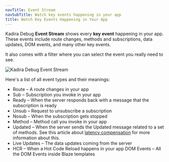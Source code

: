```yaml
---
navTitle: Event Stream
navSubTitle: Watch key events happening in your app 
title: Watch Key Events Happening in Your App 
---
```


Kadira Debug **Event Stream** shows every **key event** happening in your app. These events include route changes, methods and subscriptions, data updates, DOM events, and many other key events.

It also comes with a filter where you can select the event you really need to see.

![Kadira Debug Event Stream](https://cldup.com/h7GLf73sxL.png)

Here's a list of all event types and their meanings:

* Route – A route changes in your app
* Sub – Subscription you invoke in your app
* Ready – When the server responds back with a message that the subscription is ready
* Unsub – Request to unsubscribe a subscription
* Nosub – When the subscription gets stopped
* Method – Method call you invoke in your app
* Updated – When the server sends the Updated message related to a set of methods. See this article about [latency compensation](https://meteorhacks.com/introduction-to-latency-compensation) for more information about this.
* Live Updates – The data updates coming from the server
* HCR – When a Hot Code Reload happens in your app
DOM Events – All the DOM Events inside Blaze templates

